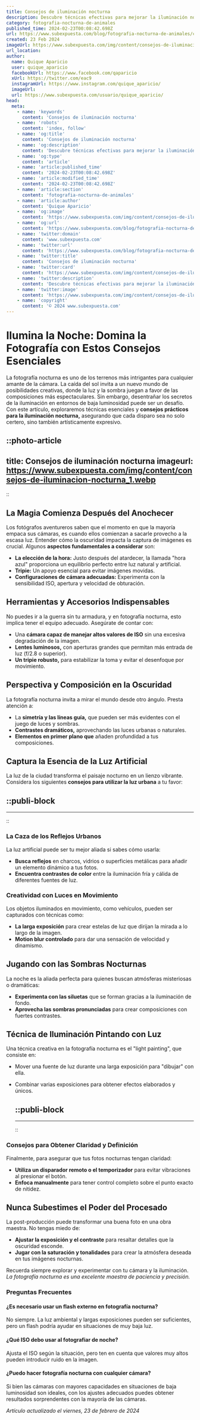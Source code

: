 ```yaml
---
title: Consejos de iluminación nocturna
description: Descubre técnicas efectivas para mejorar la iluminación nocturna en tu hogar o negocio. Consejos prácticos y sencillos para un ambiente perfecto.
category: fotografia-nocturna-de-animales
published_time: 2024-02-23T00:08:42.698Z
url: https://www.subexpuesta.com/blog/fotografia-nocturna-de-animales/consejos-de-iluminacion-nocturna
created: 23 Feb 2024
imageUrl: https://www.subexpuesta.com/img/content/consejos-de-iluminacion-nocturna_1.webp
url_location:
author:
  name: Quique Aparicio
  user: quique_aparicio
  facebookUrl: https://www.facebook.com/qaparicio
  xUrl: https://twitter.com/eac9
  instagramUrl: https://www.instagram.com/quique_aparicio/
  imageUrl: 
  url: https://www.subexpuesta.com/usuario/quique_aparicio/
head:
  meta:
    - name: 'keywords'
      content: 'Consejos de iluminación nocturna'
    - name: 'robots'
      content: 'index, follow'
    - name: 'og:title'
      content: 'Consejos de iluminación nocturna'
    - name: 'og:description'
      content: 'Descubre técnicas efectivas para mejorar la iluminación nocturna en tu hogar o negocio. Consejos prácticos y sencillos para un ambiente perfecto.'
    - name: 'og:type'
      content: 'article'
    - name: 'article:published_time'
      content: '2024-02-23T00:08:42.698Z'
    - name: 'article:modified_time'
      content: '2024-02-23T00:08:42.698Z'
    - name: 'article:section'
      content: 'fotografia-nocturna-de-animales'
    - name: 'article:author'
      content: 'Quique Aparicio'
    - name: 'og:image'
      content: 'https://www.subexpuesta.com/img/content/consejos-de-iluminacion-nocturna_1.webp'
    - name: 'og:url'
      content: 'https://www.subexpuesta.com/blog/fotografia-nocturna-de-animales/consejos-de-iluminacion-nocturna'
    - name: 'twitter:domain'
      content: 'www.subexpuesta.com'
    - name: 'twitter:url'
      content: 'https://www.subexpuesta.com/blog/fotografia-nocturna-de-animales/consejos-de-iluminacion-nocturna'
    - name: 'twitter:title'
      content: 'Consejos de iluminación nocturna'
    - name: 'twitter:card'
      content: 'https://www.subexpuesta.com/img/content/consejos-de-iluminacion-nocturna_1.webp'
    - name: 'twitter:description'
      content: 'Descubre técnicas efectivas para mejorar la iluminación nocturna en tu hogar o negocio. Consejos prácticos y sencillos para un ambiente perfecto.'
    - name: 'twitter:image'
      content: 'https://www.subexpuesta.com/img/content/consejos-de-iluminacion-nocturna_1.webp'
    - name: 'copyright'
      content: '© 2024 www.subexpuesta.com'
---
```

# Ilumina la Noche: Domina la Fotografía con Estos Consejos Esenciales

La fotografía nocturna es uno de los terrenos más intrigantes para cualquier amante de la cámara. La caída del sol invita a un nuevo mundo de posibilidades creativas, donde la luz y la sombra juegan a favor de las composiciones más espectaculares. Sin embargo, desentrañar los secretos de la iluminación en entornos de baja luminosidad puede ser un desafío. Con este artículo, exploraremos técnicas esenciales y **consejos prácticos para la iluminación nocturna,** asegurando que cada disparo sea no solo certero, sino también artísticamente expresivo.


::photo-article
---
title: Consejos de iluminación nocturna
imageurl: https://www.subexpuesta.com/img/content/consejos-de-iluminacion-nocturna_1.webp
---
::


## La Magia Comienza Después del Anochecer

Los fotógrafos aventureros saben que el momento en que la mayoría empaca sus cámaras, es cuando ellos comienzan a sacarle provecho a la escasa luz. Entender cómo la oscuridad impacta la captura de imágenes es crucial. Algunos **aspectos fundamentales a considerar** son:

- **La elección de la hora:** Justo después del atardecer, la llamada "hora azul" proporciona un equilibrio perfecto entre luz natural y artificial.
- **Tripie:** Un apoyo esencial para evitar imágenes movidas.
- **Configuraciones de cámara adecuadas:** Experimenta con la sensibilidad ISO, apertura y velocidad de obturación.

## Herramientas y Accesorios Indispensables

No puedes ir a la guerra sin tu armadura, y en fotografía nocturna, esto implica tener el equipo adecuado. Asegúrate de contar con:

- Una **cámara capaz de manejar altos valores de ISO** sin una excesiva degradación de la imagen.
- **Lentes luminosos,** con aperturas grandes que permitan más entrada de luz (f/2.8 o superior).
- **Un tripie robusto,** para estabilizar la toma y evitar el desenfoque por movimiento.

## Perspectiva y Composición en la Oscuridad

La fotografía nocturna invita a mirar el mundo desde otro ángulo. Presta atención a:

- La **simetría y las líneas guía,** que pueden ser más evidentes con el juego de luces y sombras.
- **Contrastes dramáticos,** aprovechando las luces urbanas o naturales.
- **Elementos en primer plano que** añaden profundidad a tus composiciones.

## Captura la Esencia de la Luz Artificial

La luz de la ciudad transforma el paisaje nocturno en un lienzo vibrante. Considera los siguientes **consejos para utilizar la luz urbana** a tu favor:


  ::publi-block
  ---
  ---
  ::
  
  
### La Caza de los Reflejos Urbanos

La luz artificial puede ser tu mejor aliada si sabes cómo usarla:

- **Busca reflejos** en charcos, vidrios o superficies metálicas para añadir un elemento dinámico a tus fotos.
- **Encuentra contrastes de color** entre la iluminación fría y cálida de diferentes fuentes de luz.

### Creatividad con Luces en Movimiento

Los objetos iluminados en movimiento, como vehículos, pueden ser capturados con técnicas como:

- **La larga exposición** para crear estelas de luz que dirijan la mirada a lo largo de la imagen.
- **Motion blur controlado** para dar una sensación de velocidad y dinamismo.

## Jugando con las Sombras Nocturnas

La noche es la aliada perfecta para quienes buscan atmósferas misteriosas o dramáticas:

- **Experimenta con las siluetas** que se forman gracias a la iluminación de fondo.
- **Aprovecha las sombras pronunciadas** para crear composiciones con fuertes contrastes.

## Técnica de Iluminación Pintando con Luz

Una técnica creativa en la fotografía nocturna es el "light painting", que consiste en:

- Mover una fuente de luz durante una larga exposición para "dibujar" con ella.
- Combinar varias exposiciones para obtener efectos elaborados y únicos.


  ::publi-block
  ---
  ---
  ::
  
  
### Consejos para Obtener Claridad y Definición

Finalmente, para asegurar que tus fotos nocturnas tengan claridad:

- **Utiliza un disparador remoto o el temporizador** para evitar vibraciones al presionar el botón.
- **Enfoca manualmente** para tener control completo sobre el punto exacto de nitidez.

## Nunca Subestimes el Poder del Procesado

La post-producción puede transformar una buena foto en una obra maestra. No tengas miedo de:

- **Ajustar la exposición y el contraste** para resaltar detalles que la oscuridad esconde.
- **Jugar con la saturación y tonalidades** para crear la atmósfera deseada en tus imágenes nocturnas.

Recuerda siempre explorar y experimentar con tu cámara y la iluminación. *La fotografía nocturna es una excelente maestra de paciencia y precisión.*

### Preguntas Frecuentes

#### ¿Es necesario usar un flash externo en fotografía nocturna?
No siempre. La luz ambiental y largas exposiciones pueden ser suficientes, pero un flash podría ayudar en situaciones de muy baja luz.

#### ¿Qué ISO debo usar al fotografiar de noche?
Ajusta el ISO según la situación, pero ten en cuenta que valores muy altos pueden introducir ruido en la imagen.

#### ¿Puedo hacer fotografía nocturna con cualquier cámara?
Si bien las cámaras con mayores capacidades en situaciones de baja luminosidad son ideales, con los ajustes adecuados puedes obtener resultados sorprendentes con la mayoría de las cámaras.

_Artículo actualizado el viernes, 23 de febrero de 2024_